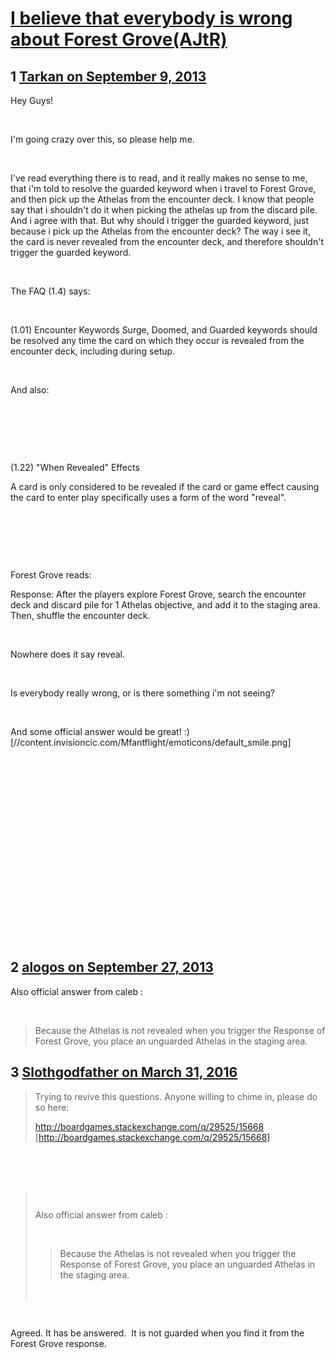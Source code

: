 # [I believe that everybody is wrong about Forest Grove(AJtR)](https://community.fantasyflightgames.com/topic/90045-i-believe-that-everybody-is-wrong-about-forest-groveajtr/)

## 1 [Tarkan on September 9, 2013](https://community.fantasyflightgames.com/topic/90045-i-believe-that-everybody-is-wrong-about-forest-groveajtr/?do=findComment&comment=861097)

Hey Guys!

 

I'm going crazy over this, so please help me.

 

I've read everything there is to read, and it really makes no sense to me, that i'm told to resolve the guarded keyword when i travel to Forest Grove, and then pick up the Athelas from the encounter deck. I know that people say that i shouldn't do it when picking the athelas up from the discard pile. And i agree with that. But why should i trigger the guarded keyword, just because i pick up the Athelas from the encounter deck? The way i see it, the card is never revealed from the encounter deck, and therefore shouldn't trigger the guarded keyword.

 

The FAQ (1.4) says:

 

(1.01) Encounter Keywords Surge, Doomed, and Guarded keywords should be resolved any time the card on which they occur is revealed from the encounter deck, including during setup.

 

And also:

 

 

 

(1.22) "When Revealed" Effects

A card is only considered to be revealed if the card or game effect causing the card to enter play specifically uses a form of the word "reveal".

 

 

 

Forest Grove reads:


Response: After the players explore Forest Grove, search the encounter deck and discard pile for 1 Athelas objective, and add it to the staging area. Then, shuffle the encounter deck.

 

Nowhere does it say reveal.

 

Is everybody really wrong, or is there something i'm not seeing?

 

And some official answer would be great! :) [//content.invisioncic.com/Mfantflight/emoticons/default_smile.png]

 

 

 

 

 

 

 

 

 

 

## 2 [alogos on September 27, 2013](https://community.fantasyflightgames.com/topic/90045-i-believe-that-everybody-is-wrong-about-forest-groveajtr/?do=findComment&comment=876304)

Also official answer from caleb :

 

> Because the Athelas is not revealed when you trigger the Response of Forest Grove, you place an unguarded Athelas in the staging area.

## 3 [Slothgodfather on March 31, 2016](https://community.fantasyflightgames.com/topic/90045-i-believe-that-everybody-is-wrong-about-forest-groveajtr/?do=findComment&comment=2142630)

> Trying to revive this questions. Anyone willing to chime in, please do so here:
> 
> http://boardgames.stackexchange.com/q/29525/15668 [http://boardgames.stackexchange.com/q/29525/15668]

 

 

>  
> 
> Also official answer from caleb :
> 
>  
> 
> > Because the Athelas is not revealed when you trigger the Response of Forest Grove, you place an unguarded Athelas in the staging area.
> 
>  

 

Agreed. It has be answered.  It is not guarded when you find it from the Forest Grove response.

